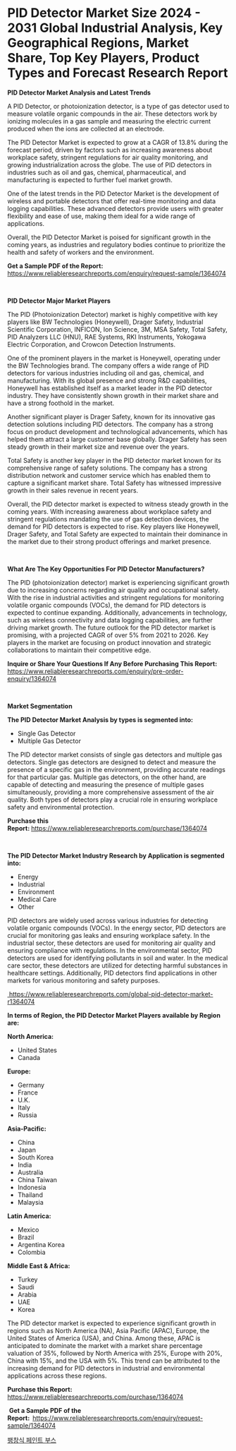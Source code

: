 <p><h1>PID Detector Market Size 2024 - 2031 Global Industrial Analysis, Key Geographical Regions, Market Share, Top Key Players, Product Types and Forecast Research Report</h1></p><p><strong>PID Detector Market Analysis and Latest Trends</strong></p>
<p><p>A PID Detector, or photoionization detector, is a type of gas detector used to measure volatile organic compounds in the air. These detectors work by ionizing molecules in a gas sample and measuring the electric current produced when the ions are collected at an electrode.</p><p>The PID Detector Market is expected to grow at a CAGR of 13.8% during the forecast period, driven by factors such as increasing awareness about workplace safety, stringent regulations for air quality monitoring, and growing industrialization across the globe. The use of PID detectors in industries such as oil and gas, chemical, pharmaceutical, and manufacturing is expected to further fuel market growth.</p><p>One of the latest trends in the PID Detector Market is the development of wireless and portable detectors that offer real-time monitoring and data logging capabilities. These advanced detectors provide users with greater flexibility and ease of use, making them ideal for a wide range of applications.</p><p>Overall, the PID Detector Market is poised for significant growth in the coming years, as industries and regulatory bodies continue to prioritize the health and safety of workers and the environment.</p></p>
<p><strong>Get a Sample PDF of the Report:&nbsp;</strong> <a href="https://www.reliableresearchreports.com/enquiry/request-sample/1364074">https://www.reliableresearchreports.com/enquiry/request-sample/1364074</a></p>
<p>&nbsp;</p>
<p><strong>PID Detector Major Market Players</strong></p>
<p><p>The PID (Photoionization Detector) market is highly competitive with key players like BW Technologies (Honeywell), Drager Safety, Industrial Scientific Corporation, INFICON, Ion Science, 3M, MSA Safety, Total Safety, PID Analyzers LLC (HNU), RAE Systems, RKI Instruments, Yokogawa Electric Corporation, and Crowcon Detection Instruments. </p><p>One of the prominent players in the market is Honeywell, operating under the BW Technologies brand. The company offers a wide range of PID detectors for various industries including oil and gas, chemical, and manufacturing. With its global presence and strong R&D capabilities, Honeywell has established itself as a market leader in the PID detector industry. They have consistently shown growth in their market share and have a strong foothold in the market.</p><p>Another significant player is Drager Safety, known for its innovative gas detection solutions including PID detectors. The company has a strong focus on product development and technological advancements, which has helped them attract a large customer base globally. Drager Safety has seen steady growth in their market size and revenue over the years.</p><p>Total Safety is another key player in the PID detector market known for its comprehensive range of safety solutions. The company has a strong distribution network and customer service which has enabled them to capture a significant market share. Total Safety has witnessed impressive growth in their sales revenue in recent years.</p><p>Overall, the PID detector market is expected to witness steady growth in the coming years. With increasing awareness about workplace safety and stringent regulations mandating the use of gas detection devices, the demand for PID detectors is expected to rise. Key players like Honeywell, Drager Safety, and Total Safety are expected to maintain their dominance in the market due to their strong product offerings and market presence.</p></p>
<p>&nbsp;</p>
<p><strong>What Are The Key Opportunities For PID Detector Manufacturers?</strong></p>
<p><p>The PID (photoionization detector) market is experiencing significant growth due to increasing concerns regarding air quality and occupational safety. With the rise in industrial activities and stringent regulations for monitoring volatile organic compounds (VOCs), the demand for PID detectors is expected to continue expanding. Additionally, advancements in technology, such as wireless connectivity and data logging capabilities, are further driving market growth. The future outlook for the PID detector market is promising, with a projected CAGR of over 5% from 2021 to 2026. Key players in the market are focusing on product innovation and strategic collaborations to maintain their competitive edge.</p></p>
<p><strong>Inquire or Share Your Questions If Any Before Purchasing This Report:</strong> <a href="https://www.reliableresearchreports.com/enquiry/pre-order-enquiry/1364074">https://www.reliableresearchreports.com/enquiry/pre-order-enquiry/1364074</a></p>
<p>&nbsp;</p>
<p><strong>Market Segmentation</strong></p>
<p><strong>The PID Detector Market Analysis by types is segmented into:</strong></p>
<p><ul><li>Single Gas Detector</li><li>Multiple Gas Detector</li></ul></p>
<p><p>The PID detector market consists of single gas detectors and multiple gas detectors. Single gas detectors are designed to detect and measure the presence of a specific gas in the environment, providing accurate readings for that particular gas. Multiple gas detectors, on the other hand, are capable of detecting and measuring the presence of multiple gases simultaneously, providing a more comprehensive assessment of the air quality. Both types of detectors play a crucial role in ensuring workplace safety and environmental protection.</p></p>
<p><strong>Purchase this Report:&nbsp;</strong><a href="https://www.reliableresearchreports.com/purchase/1364074">https://www.reliableresearchreports.com/purchase/1364074</a></p>
<p>&nbsp;</p>
<p><strong>The PID Detector Market Industry Research by Application is segmented into:</strong></p>
<p><ul><li>Energy</li><li>Industrial</li><li>Environment</li><li>Medical Care</li><li>Other</li></ul></p>
<p><p>PID detectors are widely used across various industries for detecting volatile organic compounds (VOCs). In the energy sector, PID detectors are crucial for monitoring gas leaks and ensuring workplace safety. In the industrial sector, these detectors are used for monitoring air quality and ensuring compliance with regulations. In the environmental sector, PID detectors are used for identifying pollutants in soil and water. In the medical care sector, these detectors are utilized for detecting harmful substances in healthcare settings. Additionally, PID detectors find applications in other markets for various monitoring and safety purposes.</p></p>
<p><a href="https://www.reliableresearchreports.com/global-pid-detector-market-r1364074">&nbsp;https://www.reliableresearchreports.com/global-pid-detector-market-r1364074</a></p>
<p><strong>In terms of Region, the PID Detector Market Players available by Region are:</strong></p>
<p>
    <p> <strong> North America: </strong>
        <ul>
            <li>United States</li>
            <li>Canada</li>
        </ul>
        </p> 
    <p> <strong> Europe: </strong>
        <ul>
            <li>Germany</li>
            <li>France</li>
            <li>U.K.</li>
            <li>Italy</li>
            <li>Russia</li>
        </ul>
        </p> 
    <p> <strong> Asia-Pacific: </strong>
        <ul>
            <li>China</li>
            <li>Japan</li>
            <li>South Korea</li>
            <li>India</li>
            <li>Australia</li>
            <li>China Taiwan</li>
            <li>Indonesia</li>
            <li>Thailand</li>
            <li>Malaysia</li>
        </ul>
        </p> 
    <p> <strong> Latin America: </strong>
        <ul>
            <li>Mexico</li>
            <li>Brazil</li>
            <li>Argentina Korea</li>
            <li>Colombia</li>
        </ul>
        </p> 
    <p> <strong> Middle East & Africa: </strong>
        <ul>
            <li>Turkey</li>
            <li>Saudi</li>
            <li>Arabia</li>
            <li>UAE</li>
            <li>Korea</li>
        </ul>
    </p>
    </p>
<p><p>The PID detector market is expected to experience significant growth in regions such as North America (NA), Asia Pacific (APAC), Europe, the United States of America (USA), and China. Among these, APAC is anticipated to dominate the market with a market share percentage valuation of 35%, followed by North America with 25%, Europe with 20%, China with 15%, and the USA with 5%. This trend can be attributed to the increasing demand for PID detectors in industrial and environmental applications across these regions.</p></p>
<p><strong>Purchase this Report: </strong><a href="https://www.reliableresearchreports.com/purchase/1364074">https://www.reliableresearchreports.com/purchase/1364074</a></p>
<p>&nbsp;<strong>Get a Sample PDF of the Report:&nbsp;&nbsp;</strong><a href="https://www.reliableresearchreports.com/enquiry/request-sample/1364074">https://www.reliableresearchreports.com/enquiry/request-sample/1364074</a></p>
<p><strong></strong></p>
<p><p><a href="https://github.com/laholand/Market-Research-Report-List-3/blob/main/775372729631.md">팽창식 페인트 부스</a></p></p>